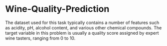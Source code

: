# Wine-Quality-Prediction
 The dataset used for this task typically contains a number of features such as acidity, pH, alcohol content, and various other chemical compounds. The target variable in this problem is usually a quality score assigned by expert wine tasters, ranging from 0 to 10.

